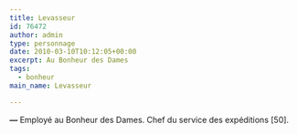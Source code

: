 ```yaml
---
title: Levasseur
id: 76472
author: admin
type: personnage
date: 2010-03-10T10:12:05+00:00
excerpt: Au Bonheur des Dames
tags:
  - bonheur
main_name: Levasseur

---
```

**—** Employé au Bonheur des Dames. Chef du service des expéditions [50]. 